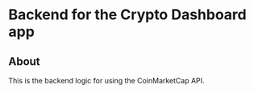 # Backend for the Crypto Dashboard app

## About

This is the backend logic for using the CoinMarketCap API.
